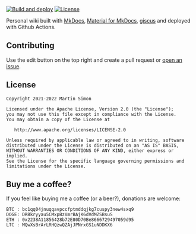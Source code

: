 [![Build and deploy](https://github.com/barnumbirr/wiki/actions/workflows/build_and_deploy.yml/badge.svg?branch=master)](https://github.com/barnumbirr/wiki/actions/workflows/build_and_deploy.yml)
[![License](https://img.shields.io/badge/License-Apache%202.0-blue.svg)](https://opensource.org/licenses/Apache-2.0)

Personal wiki built with [MkDocs](https://www.mkdocs.org/), 
[Material for MkDocs](https://squidfunk.github.io/mkdocs-material/), 
[giscus](https://github.com/giscus/giscus) and deployed with Github Actions.

## Contributing

Use the edit button on the top right and create a pull request or [open an
issue](https://github.com/barnumbirr/wiki/issues/new).

## License

```
Copyright 2021-2022 Martin Simon

Licensed under the Apache License, Version 2.0 (the "License");
you may not use this file except in compliance with the License.
You may obtain a copy of the License at

   http://www.apache.org/licenses/LICENSE-2.0

Unless required by applicable law or agreed to in writing, software
distributed under the License is distributed on an "AS IS" BASIS,
WITHOUT WARRANTIES OR CONDITIONS OF ANY KIND, either express or implied.
See the License for the specific language governing permissions and
limitations under the License.
```

## Buy me a coffee?

If you feel like buying me a coffee (or a beer?), donations are welcome:

```
BTC : bc1qq04jnuqqavpccfptmddqjkg7cuspy3new4sxq9
DOGE: DRBkryyau5CMxpBzVmrBAjK6dVdMZSBsuS
ETH : 0x2238A11856428b72E80D70Be8666729497059d95
LTC : MQwXsBrArLRHQzwQZAjJPNrxGS1uNDDKX6
```
